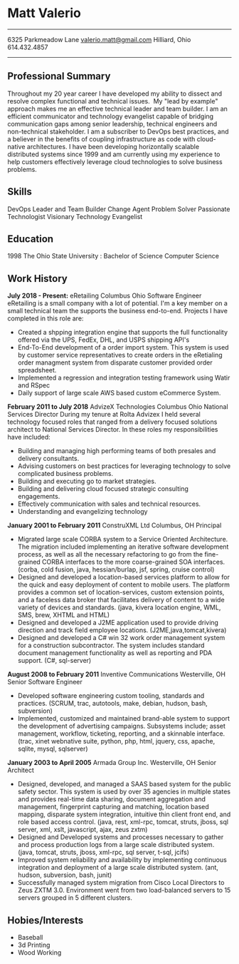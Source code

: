 Matt Valerio
============

-------------------     ----------------------------
6325 Parkmeadow Lane          valerio.matt@gmail.com
Hilliard, Ohio                614.432.4857
-------------------     ----------------------------

Professional Summary
--------------------
Throughout my 20 year career I have developed my ability to dissect
and resolve complex functional and technical
issues.  My "lead by example" approach makes me an effective technical leader and team builder. I am an efficient communicator and technology evangelist capable of bridging communication gaps among senior leadership, technical engineers and non-technical stakeholder. I am a subscriber to DevOps best practices, and a believer
in the benefits of coupling infrastructure as code
with cloud-native architectures. I have been
developing horizontally scalable distributed systems since 1999 and am
currently using my experience to help customers effectively leverage cloud
technologies to solve business problems.

Skills
------
DevOps Leader and Team Builder
Change Agent
Problem Solver
Passionate Technologist
Visionary
Technology Evangelist

Education
---------

1998 The Ohio State University
:   Bachelor of Science Computer Science


Work History
----------

**July 2018 - Present:**
eRetailing Columbus Ohio
Software Engineer
eRetailing is a small company with a lot of potential.  I'm a key member on a small technical team the supports the business end-to-end.  Projects I have completed in this role are:

* Created a shpping integration engine that supports the full functionality offered via the UPS, FedEx, DHL, and USPS shipping API's
* End-To-End development of a order import system.  This system is used by customer service representatives to create orders in the eRetialing order managment system from disparate customer provided order spreadsheet.
* Implemented a regression and integration testing framework using Watir and RSpec
* Daily support of large scale AWS based custom eCommerce System.

**February 2011 to July 2018**
AdvizeX Technologies Columbus Ohio
National Services Director
During my tenure at Rolta Advizex I held several technology focused roles that ranged from a delivery focused solutions architect to National Services Director. In these roles my responsibilities have included:
* Building and managing high performing teams of both presales and delivery consultants.
* Advising customers on best practices for leveraging technology to solve complicated business problems.
* Building and executing go to market strategies.
* Building and delivering cloud focused strategic consulting engagements.
* Effectively communication with sales and technical resources.
* Understanding and evangelizing technology

**January 2001 to February 2011**
ConstruXML Ltd Columbus, OH
Principal

* Migrated large scale CORBA system to a Service Oriented Architecture. The migration included implementing an iterative software development process, as well as all the necessary refactoring to go from the fine-grained CORBA interfaces to the more coarse-grained SOA interfaces.  (corba, cold fusion, java, hessian/burlap, jsf, spring, cruise control)
* Designed and developed a location-based services platform to allow for the quick and easy deployment of content to mobile users. The platform provides a common set of location-services, custom extension points, and a faceless data broker that facilitates delivery of content to a wide variety of devices and standards. (java, kivera location engine, WML, SMS, brew, XHTML and HTML)
* Designed and developed a J2ME application used to provide driving direction and track field employee locations. (J2ME,java,tomcat,kivera)
* Designed and developed a C# win 32 work order management system for a construction subcontractor. The system includes standard document management functionality as well as reporting and PDA support. (C#, sql-server)

**August 2008 to February 2011**
Inventive Communications Westerville, OH
Senior Software Engineer
 * Developed software engineering custom tooling, standards and practices. (SCRUM, trac, autotools, make, debian, hudson, bash, subversion)
* Implemented, customized and maintained brand-able system to support the development of advertising campaigns. Subsystems include; asset management, workflow, ticketing, reporting, and a skinnable interface. (trac, xinet webnative suite, python, php, html, jquery, css, apache, sqlite, mysql, sqlserver)

**January 2003 to April 2005**
Armada Group Inc. Westerville, OH
Senior Architect
* Designed, developed, and managed a SAAS based system for the public safety sector. This system is used by over 35 agencies in multiple states and provides real-time data sharing, document aggregation and management, fingerprint capturing and matching, location based mapping, disparate system integration, intuitive thin client front end, and role based access control. (java, rest, xml-rpc, tomcat, struts, jboss, sql server, xml, xslt, javascript, ajax, zeus zxtm)
* Designed and Developed systems and processes necessary to gather and process production logs from a large scale distributed system. (java, tomcat, struts, jboss, xml-rpc, sql server, t-sql, jcifs)
* Improved system reliability and availability by implementing continuous integration and deployment of a large scale distributed system. (ant, hudson, subversion, bash, junit)
* Successfully managed system migration from Cisco Local Directors to Zeus ZXTM 3.0. Environment went from two load-balanced servers to 15 servers grouped in 5 different clusters.



Hobies/Interests
----------------

* Baseball
* 3d Printing
* Wood Working